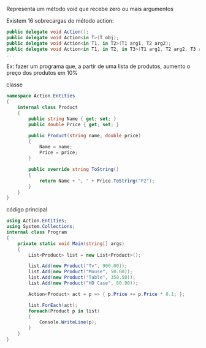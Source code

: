 Representa um método void que recebe zero ou mais argumentos

Existem 16 sobrecargas do método action:

````c#
public delegate void Action();
public delegate void Action<in T>(T obj);
public delegate void Action<in T1, in T2>(T1 arg1, T2 arg2);
public delegate void Action<in T1, in T2, in T3>(T1 arg1, T2 arg2, T3 arg3);
...
````
Ex: fazer um programa que, a partir de uma lista de produtos, aumento o preço dos produtos em 10%

classe
````c#
namespace Action.Entities
{
    internal class Product
    {
        public string Name { get; set; }
        public double Price { get; set; }

        public Product(string name, double price)
        {
            Name = name;
            Price = price;
        }

        public override string ToString()
        {
            return Name + ", " + Price.ToString("F2");
        }
    }
}
````

código principal
````c#
using Action.Entities;
using System.Collections;
internal class Program
{
    private static void Main(string[] args)
    {
        List<Product> list = new List<Product>();

        list.Add(new Product("Tv", 900.00));
        list.Add(new Product("Mouse", 50.00));
        list.Add(new Product("Table", 350.50));
        list.Add(new Product("HD Case", 80.90));

        Action<Product> act = p => { p.Price += p.Price * 0.1; };

        list.ForEach(act);
        foreach(Product p in list)
        {
            Console.WriteLine(p);
        }
    }
}
````